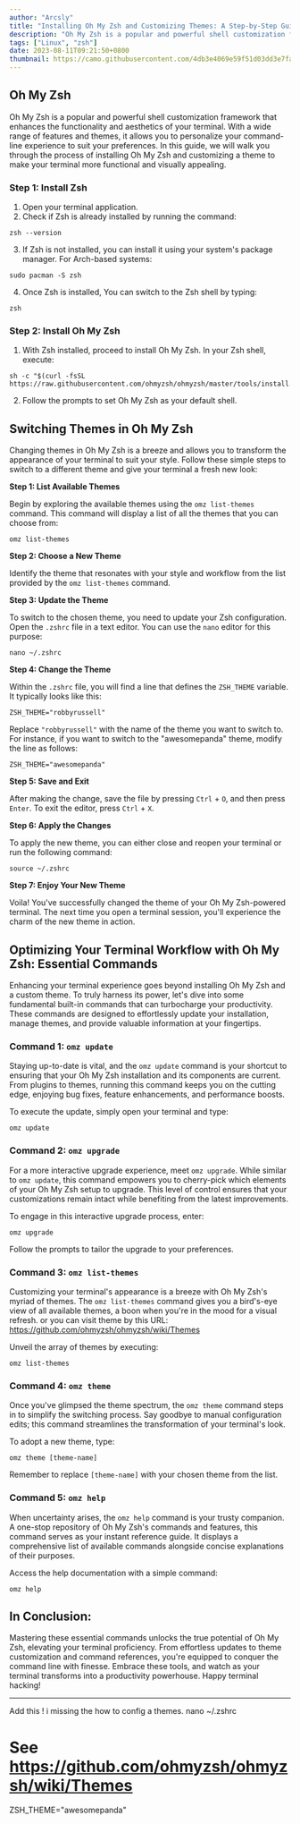 ```yaml
---
author: "Arcsly"
title: "Installing Oh My Zsh and Customizing Themes: A Step-by-Step Guide"
description: "Oh My Zsh is a popular and powerful shell customization framework that enhances the functionality and aesthetics of your terminal. it allows you to personalize your command-line experience to suit your preferences."
tags: ["Linux", "zsh"]
date: 2023-08-11T09:21:50+0800
thumbnail: https://camo.githubusercontent.com/4db3e4069e59f51d03dd3e7fa5e89ab8fb95c9f4acda36cd5bfdf58d95269d92/68747470733a2f2f6f686d797a73682e73332e616d617a6f6e6177732e636f6d2f6f6d7a2d616e73692d6769746875622e706e67
---
```


## Oh My Zsh

Oh My Zsh is a popular and powerful shell customization framework that enhances the functionality and aesthetics of your terminal. With a wide range of features and themes, it allows you to personalize your command-line experience to suit your preferences. In this guide, we will walk you through the process of installing Oh My Zsh and customizing a theme to make your terminal more functional and visually appealing.

### Step 1: Install Zsh

1. Open your terminal application.
2. Check if Zsh is already installed by running the command:

```shell
zsh --version
```

3. If Zsh is not installed, you can install it using your system's package manager. For Arch-based systems:

```shell
sudo pacman -S zsh
```

4. Once Zsh is installed, You can switch to the Zsh shell by typing:

```shell
zsh
```

### Step 2: Install Oh My Zsh

1. With Zsh installed, proceed to install Oh My Zsh. In your Zsh shell, execute:

```shell
sh -c "$(curl -fsSL https://raw.githubusercontent.com/ohmyzsh/ohmyzsh/master/tools/install.sh)"
```

2. Follow the prompts to set Oh My Zsh as your default shell.

## Switching Themes in Oh My Zsh

Changing themes in Oh My Zsh is a breeze and allows you to transform the appearance of your terminal to suit your style. Follow these simple steps to switch to a different theme and give your terminal a fresh new look:

**Step 1: List Available Themes**

Begin by exploring the available themes using the `omz list-themes` command. This command will display a list of all the themes that you can choose from:

```shell
omz list-themes
```

**Step 2: Choose a New Theme**

Identify the theme that resonates with your style and workflow from the list provided by the `omz list-themes` command.

**Step 3: Update the Theme**

To switch to the chosen theme, you need to update your Zsh configuration. Open the `.zshrc` file in a text editor. You can use the `nano` editor for this purpose:

```shell
nano ~/.zshrc
```

**Step 4: Change the Theme**

Within the `.zshrc` file, you will find a line that defines the `ZSH_THEME` variable. It typically looks like this:

```shell
ZSH_THEME="robbyrussell"
```

Replace `"robbyrussell"` with the name of the theme you want to switch to. For instance, if you want to switch to the "awesomepanda" theme, modify the line as follows:

```shell
ZSH_THEME="awesomepanda"
```

**Step 5: Save and Exit**

After making the change, save the file by pressing `Ctrl` + `O`, and then press `Enter`. To exit the editor, press `Ctrl` + `X`.

**Step 6: Apply the Changes**

To apply the new theme, you can either close and reopen your terminal or run the following command:

```shell
source ~/.zshrc
```

**Step 7: Enjoy Your New Theme**

Voila! You've successfully changed the theme of your Oh My Zsh-powered terminal. The next time you open a terminal session, you'll experience the charm of the new theme in action.

## Optimizing Your Terminal Workflow with Oh My Zsh: Essential Commands

Enhancing your terminal experience goes beyond installing Oh My Zsh and a custom theme. To truly harness its power, let's dive into some fundamental built-in commands that can turbocharge your productivity. These commands are designed to effortlessly update your installation, manage themes, and provide valuable information at your fingertips.

### Command 1: `omz update`

Staying up-to-date is vital, and the `omz update` command is your shortcut to ensuring that your Oh My Zsh installation and its components are current. From plugins to themes, running this command keeps you on the cutting edge, enjoying bug fixes, feature enhancements, and performance boosts.

To execute the update, simply open your terminal and type:

```shell
omz update
```

### Command 2: `omz upgrade`

For a more interactive upgrade experience, meet `omz upgrade`. While similar to `omz update`, this command empowers you to cherry-pick which elements of your Oh My Zsh setup to upgrade. This level of control ensures that your customizations remain intact while benefiting from the latest improvements.

To engage in this interactive upgrade process, enter:

```shell
omz upgrade
```

Follow the prompts to tailor the upgrade to your preferences.

### Command 3: `omz list-themes`

Customizing your terminal's appearance is a breeze with Oh My Zsh's myriad of themes. The `omz list-themes` command gives you a bird's-eye view of all available themes, a boon when you're in the mood for a visual refresh. or you can visit theme by this URL: https://github.com/ohmyzsh/ohmyzsh/wiki/Themes

Unveil the array of themes by executing:

```shell
omz list-themes
```

### Command 4: `omz theme`

Once you've glimpsed the theme spectrum, the `omz theme` command steps in to simplify the switching process. Say goodbye to manual configuration edits; this command streamlines the transformation of your terminal's look.

To adopt a new theme, type:

```shell
omz theme [theme-name]
```

Remember to replace `[theme-name]` with your chosen theme from the list.

### Command 5: `omz help`

When uncertainty arises, the `omz help` command is your trusty companion. A one-stop repository of Oh My Zsh's commands and features, this command serves as your instant reference guide. It displays a comprehensive list of available commands alongside concise explanations of their purposes.

Access the help documentation with a simple command:

```shell
omz help
```

## In Conclusion:

Mastering these essential commands unlocks the true potential of Oh My Zsh, elevating your terminal proficiency. From effortless updates to theme customization and command references, you're equipped to conquer the command line with finesse. Embrace these tools, and watch as your terminal transforms into a productivity powerhouse. Happy terminal hacking!

---

Add this ! i missing the how to config a themes. nano ~/.zshrc

# See https://github.com/ohmyzsh/ohmyzsh/wiki/Themes
ZSH_THEME="awesomepanda"
